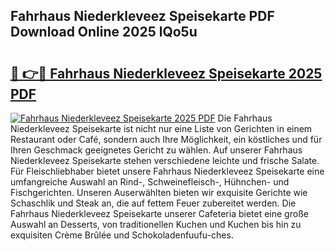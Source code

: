 ## Fahrhaus Niederkleveez Speisekarte PDF Download Online 2025 lQo5u

# <h2><a href="http://gcdg42.nevu.top/?p=Fahrhaus+Niederkleveez+Speisekarte">🔗 👉🔴 Fahrhaus Niederkleveez Speisekarte 2025 PDF</a></h2>

[![Fahrhaus Niederkleveez Speisekarte 2025 PDF](https://i.imgur.com/dBaPXMq.png)](http://gcdg42.nevu.top/?p=Fahrhaus+Niederkleveez+Speisekarte)
Die Fahrhaus Niederkleveez Speisekarte ist nicht nur eine Liste von Gerichten in einem Restaurant oder Café, sondern auch Ihre Möglichkeit, ein köstliches und für Ihren Geschmack geeignetes Gericht zu wählen. Auf unserer Fahrhaus Niederkleveez Speisekarte stehen verschiedene leichte und frische Salate. Für Fleischliebhaber bietet unsere Fahrhaus Niederkleveez Speisekarte eine umfangreiche Auswahl an Rind-, Schweinefleisch-, Hühnchen- und Fischgerichten. Unseren Auserwählten bieten wir exquisite Gerichte wie Schaschlik und Steak an, die auf fettem Feuer zubereitet werden. Die Fahrhaus Niederkleveez Speisekarte unserer Cafeteria bietet eine große Auswahl an Desserts, von traditionellen Kuchen und Kuchen bis hin zu exquisiten Crème Brûlée und Schokoladenfuufu-ches.
